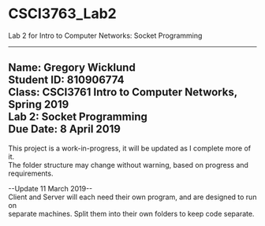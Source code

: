 # CSCI3763_Lab2
Lab 2 for Intro to Computer Networks: Socket Programming

-------------------------------------------------------------------------------  
 Name:       Gregory Wicklund  
 Student ID: 810906774  
 Class:      CSCI3761 Intro to Computer Networks, Spring 2019  
 Lab 2:      Socket Programming  
 Due Date:   8 April 2019  
------------------------------------------------------------------------------  

This project is a work-in-progress, it will be updated as I complete more of it.  
The folder structure may change without warning, based on progress and requirements.  

--Update 11 March 2019--  
Client and Server will each need their own program, and are designed to run on  
separate machines. Split them into their own folders to keep code separate.  
